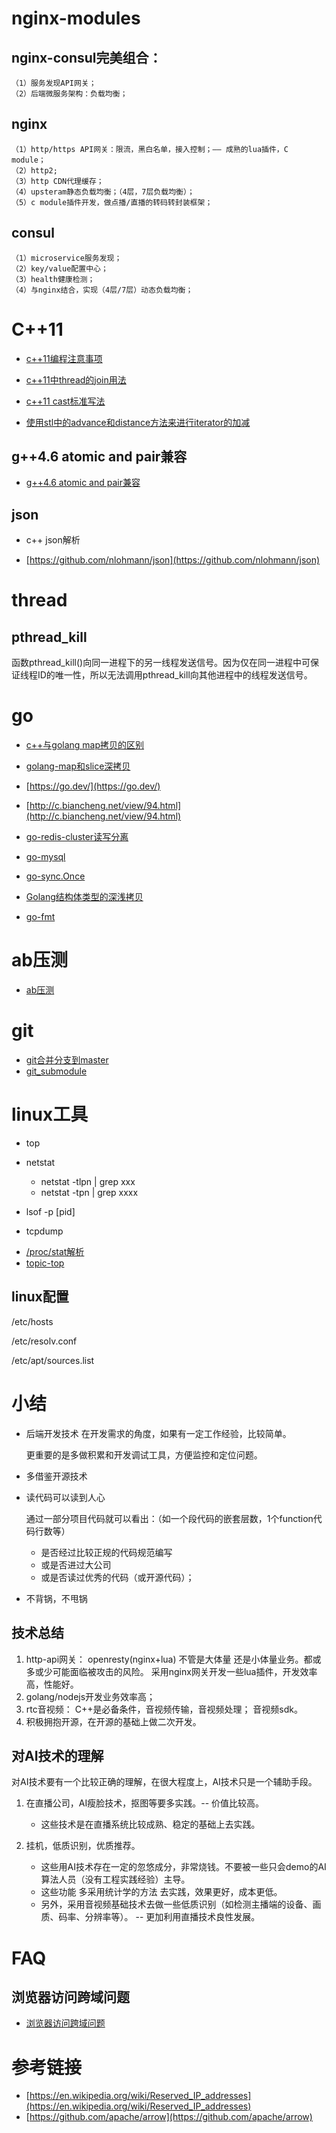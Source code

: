 # nginx-modules

## nginx-consul完美组合：

	（1）服务发现API网关；
	（2）后端微服务架构：负载均衡；
	
## nginx
	（1）http/https API网关：限流，黑白名单，接入控制；—— 成熟的lua插件，C module；
	（2）http2;
	（3）http CDN代理缓存；
	（4）upsteram静态负载均衡；（4层，7层负载均衡）；
	（5）c module插件开发，做点播/直播的转码转封装框架；

## consul
	（1）microservice服务发现；
	（2）key/value配置中心；
	（3）health健康检测；
	（4）与nginx结合，实现（4层/7层）动态负载均衡；


# C++11

- [c++11编程注意事项](/cplusplus/README.md)
- [c++11中thread的join用法](./doc/c++11中thread的join用法.md)

- [c++11 cast标准写法](./c++11_cast.md)
- [使用stl中的advance和distance方法来进行iterator的加减](/cplusplus/使用stl中的advance和distance方法来进行iterator的加减.md)

## g++4.6 atomic and pair兼容

- [g++4.6 atomic and pair兼容](/cplusplus/atomic/make_pair_error.md)

## json

* c++ json解析

- [https://github.com/nlohmann/json](https://github.com/nlohmann/json)

# thread

## pthread_kill

函数pthread_kill()向同一进程下的另一线程发送信号。因为仅在同一进程中可保证线程ID的唯一性，所以无法调用pthread_kill向其他进程中的线程发送信号。

# go

- [c++与golang map拷贝的区别](/doc/cpp-and-golang-map.md)

- [golang-map和slice深拷贝](/go/golang-map和slice深拷贝.md)

- [https://go.dev/](https://go.dev/)

- [http://c.biancheng.net/view/94.html](http://c.biancheng.net/view/94.html)

- [go-redis-cluster读写分离](./go-redis-cluster读写分离.md)

- [go-mysql](./go-mysql.md)

- [go-sync.Once](./go-sync.Once.md)

- [Golang结构体类型的深浅拷贝](./Golang结构体类型的深浅拷贝.md)

- [go-fmt](https://www.liwenzhou.com/posts/Go/go_fmt/)

# ab压测

- [ab压测](doc/ab-perf.md)

# git

- [git合并分支到master](./doc/git合并分支到master.md)
- [git_submodule](./doc/git_submodule.md)


# linux工具

* top
* netstat
  * netstat -tlpn | grep xxx
  * netstat -tpn | grep xxxx
* lsof -p [pid]

* tcpdump

- [/proc/stat解析](/doc/proc_stat解析.md)
- [topic-top](/doc/topic-top.md)

## linux配置

/etc/hosts

/etc/resolv.conf 

/etc/apt/sources.list


# 小结

* 后端开发技术
  在开发需求的角度，如果有一定工作经验，比较简单。
  
  更重要的是多做积累和开发调试工具，方便监控和定位问题。

* 多借鉴开源技术
 
* 读代码可以读到人心

  通过一部分项目代码就可以看出：（如一个段代码的嵌套层数，1个function代码行数等）
  * 是否经过比较正规的代码规范编写
  * 或是否进过大公司
  * 或是否读过优秀的代码（或开源代码）；

* 不背锅，不甩锅

## 技术总结

1. http-api网关： openresty(nginx+lua)  不管是大体量 还是小体量业务。都或多或少可能面临被攻击的风险。 采用nginx网关开发一些lua插件，开发效率高，性能好。
2. golang/nodejs开发业务效率高；
3. rtc音视频： C++是必备条件，音视频传输，音视频处理； 音视频sdk。
4. 积极拥抱开源，在开源的基础上做二次开发。

## 对AI技术的理解

对AI技术要有一个比较正确的理解，在很大程度上，AI技术只是一个辅助手段。

1. 在直播公司，AI瘦脸技术，抠图等要多实践。-- 价值比较高。
   * 这些技术是在直播系统比较成熟、稳定的基础上去实践。

2. 挂机，低质识别，优质推荐。
   * 这些用AI技术存在一定的忽悠成分，非常烧钱。不要被一些只会demo的AI算法人员（没有工程实践经验）主导。
   * 这些功能 多采用统计学的方法 去实践，效果更好，成本更低。
   * 另外，采用音视频基础技术去做一些低质识别（如检测主播端的设备、画质、码率、分辨率等）。 -- 更加利用直播技术良性发展。

# FAQ

## 浏览器访问跨域问题

- [浏览器访问跨域问题](doc/浏览器访问跨域问题.md)

# 参考链接

- [https://en.wikipedia.org/wiki/Reserved_IP_addresses](https://en.wikipedia.org/wiki/Reserved_IP_addresses)
- [https://github.com/apache/arrow](https://github.com/apache/arrow)
